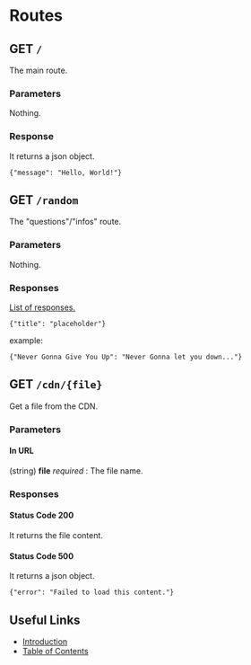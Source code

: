 # Routes

## **GET** `/`
The main route.

### Parameters
Nothing.

### Response
It returns a json object.

```
{"message": "Hello, World!"}
```

## **GET** `/random`
The "questions"/"infos" route.

### Parameters
Nothing.

### Responses
[List of responses.](/docs/random)

```
{"title": "placeholder"}
```
example:
```
{"Never Gonna Give You Up": "Never Gonna let you down..."}
```

## **GET** `/cdn/{file}`
Get a file from the CDN.

### Parameters

#### In URL
(string) **file** *required* : The file name.

### Responses

#### Status Code 200
It returns the file content.

#### Status Code 500
It returns a json object.

```
{"error": "Failed to load this content."}
```

## Useful Links

- [Introduction](/docs/intro)
- [Table of Contents](/docs/table)
